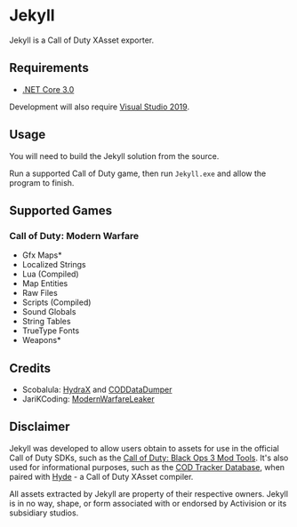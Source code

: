 # Jekyll

Jekyll is a Call of Duty XAsset exporter.

## Requirements

-   [.NET Core 3.0](https://dotnet.microsoft.com/download/dotnet-core/3.0)

Development will also require [Visual Studio 2019](https://visualstudio.microsoft.com/vs/).

## Usage

You will need to build the Jekyll solution from the source.

Run a supported Call of Duty game, then run `Jekyll.exe` and allow the program to finish.

## Supported Games

### Call of Duty: Modern Warfare

-   Gfx Maps\*
-   Localized Strings
-   Lua (Compiled)
-   Map Entities
-   Raw Files
-   Scripts (Compiled)
-   Sound Globals
-   String Tables
-   TrueType Fonts
-   Weapons\*

## Credits

-   Scobalula: [HydraX](https://github.com/Scobalula/HydraX) and [CODDataDumper](https://github.com/Scobalula/CoDDataDumper)
-   JariKCoding: [ModernWarfareLeaker](https://github.com/JariKCoding/ModernWarfareLeaker)

## Disclaimer

Jekyll was developed to allow users obtain to assets for use in the official Call of Duty SDKs, such as the [Call of Duty: Black Ops 3 Mod Tools](https://steamdb.info/app/455130/). It's also used for informational purposes, such as the [COD Tracker Database](https://cod.tracker.gg/modern-warfare/db/loot), when paired with [Hyde](https://github.com/EthanC/Hyde) - a Call of Duty XAsset compiler.

All assets extracted by Jekyll are property of their respective owners. Jekyll is in no way, shape, or form associated with or endorsed by Activision or its subsidiary studios.
